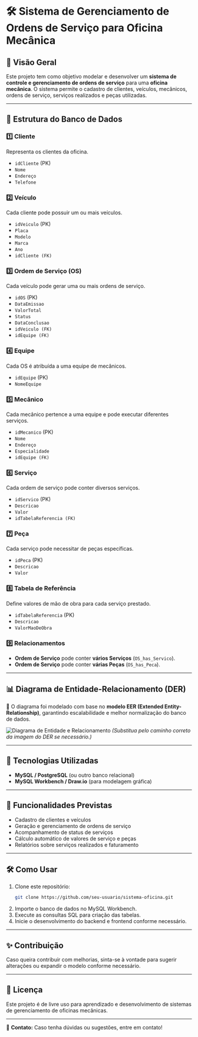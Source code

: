 # 🛠 Sistema de Gerenciamento de Ordens de Serviço para Oficina Mecânica

## 📌 Visão Geral
Este projeto tem como objetivo modelar e desenvolver um **sistema de controle e gerenciamento de ordens de serviço** para uma **oficina mecânica**. O sistema permite o cadastro de clientes, veículos, mecânicos, ordens de serviço, serviços realizados e peças utilizadas.

---

## 🔗 Estrutura do Banco de Dados

### **1️⃣ Cliente**
Representa os clientes da oficina.
- `idCliente` (PK)
- `Nome`
- `Endereço`
- `Telefone`

### **2️⃣ Veículo**
Cada cliente pode possuir um ou mais veículos.
- `idVeiculo` (PK)
- `Placa`
- `Modelo`
- `Marca`
- `Ano`
- `idCliente (FK)`

### **3️⃣ Ordem de Serviço (OS)**
Cada veículo pode gerar uma ou mais ordens de serviço.
- `idOS` (PK)
- `DataEmissao`
- `ValorTotal`
- `Status`
- `DataConclusao`
- `idVeiculo (FK)`
- `idEquipe (FK)`

### **4️⃣ Equipe**
Cada OS é atribuída a uma equipe de mecânicos.
- `idEquipe` (PK)
- `NomeEquipe`

### **5️⃣ Mecânico**
Cada mecânico pertence a uma equipe e pode executar diferentes serviços.
- `idMecanico` (PK)
- `Nome`
- `Endereço`
- `Especialidade`
- `idEquipe (FK)`

### **6️⃣ Serviço**
Cada ordem de serviço pode conter diversos serviços.
- `idServico` (PK)
- `Descricao`
- `Valor`
- `idTabelaReferencia (FK)`

### **7️⃣ Peça**
Cada serviço pode necessitar de peças específicas.
- `idPeca` (PK)
- `Descricao`
- `Valor`

### **8️⃣ Tabela de Referência**
Define valores de mão de obra para cada serviço prestado.
- `idTabelaReferencia` (PK)
- `Descricao`
- `ValorMaoDeObra`

### **9️⃣ Relacionamentos**
- **Ordem de Serviço** pode conter **vários Serviços** (`OS_has_Servico`).
- **Ordem de Serviço** pode conter **várias Peças** (`OS_has_Peca`).

---

## 📊 Diagrama de Entidade-Relacionamento (DER)
📌 O diagrama foi modelado com base no **modelo EER (Extended Entity-Relationship)**, garantindo escalabilidade e melhor normalização do banco de dados.

![Diagrama de Entidade e Relacionamento](./diagrama-oficina.png) *(Substitua pelo caminho correto da imagem do DER se necessário.)*

---

## 🚀 Tecnologias Utilizadas
- **MySQL / PostgreSQL** (ou outro banco relacional)
- **MySQL Workbench / Draw.io** (para modelagem gráfica)

---

## 🔧 Funcionalidades Previstas
- Cadastro de clientes e veículos
- Geração e gerenciamento de ordens de serviço
- Acompanhamento de status de serviços
- Cálculo automático de valores de serviço e peças
- Relatórios sobre serviços realizados e faturamento

---

## 🛠 Como Usar
1. Clone este repositório:
   ```sh
   git clone https://github.com/seu-usuario/sistema-oficina.git
   ```
2. Importe o banco de dados no MySQL Workbench.
3. Execute as consultas SQL para criação das tabelas.
4. Inicie o desenvolvimento do backend e frontend conforme necessário.

---

## ✨ Contribuição
Caso queira contribuir com melhorias, sinta-se à vontade para sugerir alterações ou expandir o modelo conforme necessário.

---

## 📜 Licença
Este projeto é de livre uso para aprendizado e desenvolvimento de sistemas de gerenciamento de oficinas mecânicas.

---

📩 **Contato:** Caso tenha dúvidas ou sugestões, entre em contato!

